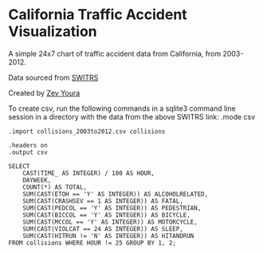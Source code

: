 # California Traffic Accident Visualization

A simple 24x7 chart of traffic accident data from California, from 2003-2012.

Data sourced from [SWITRS](http://tims.berkeley.edu/page.php?page=switrs_resources)

Created by [Zev Youra](zevyoura.com)

To create csv, run the following commands in a sqlite3 command line session in a directory with the data from the above SWITRS link:
    .mode csv

    .import collisions_2003to2012.csv collisions

    .headers on
    .output csv

    SELECT 
        CAST(TIME_ AS INTEGER) / 100 AS HOUR, 
        DAYWEEK, 
        COUNT(*) AS TOTAL, 
        SUM(CAST(ETOH == 'Y' AS INTEGER)) AS ALCOHOLRELATED,
        SUM(CAST(CRASHSEV == 1 AS INTEGER)) AS FATAL,
        SUM(CAST(PEDCOL == 'Y' AS INTEGER)) AS PEDESTRIAN,
        SUM(CAST(BICCOL == 'Y' AS INTEGER)) AS BICYCLE,
        SUM(CAST(MCCOL == 'Y' AS INTEGER)) AS MOTORCYCLE,
        SUM(CAST(VIOLCAT == 24 AS INTEGER)) AS SLEEP,
        SUM(CAST(HITRUN != 'N' AS INTEGER)) AS HITANDRUN
    FROM collisions WHERE HOUR != 25 GROUP BY 1, 2;